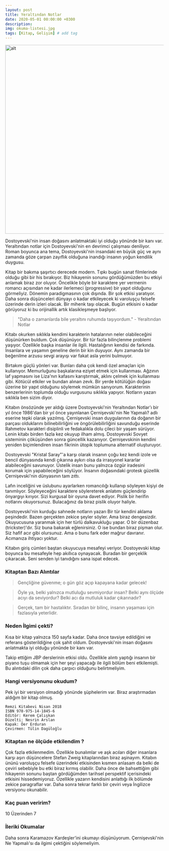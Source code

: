 ```yaml
---
layout: post
title: Yeraltından Notlar
date: 2020-05-01 00:00:00 +0300
description: 
img: okuma-listesi.jpg
tags: [Kitap, Gelişim] # add tag
---
```


<img src="https://dotplix.github.io/assets/img/okuma-listesi.jpg"  width="600" alt="alt">


Dostoyevski'nin insan doğasını anlatmaktaki iyi olduğu yönünde bir kanı var. Yeraltından notlar için Dostoyevski'nin en devrimci çalışması deniliyor. Roman boyunca ana tema, Dostoyevski'nin insandaki en büyük güç ve aynı zamanda göze çarpan zayıflık olduğuna inandığı insanın yoğun kendilik duygusu.

Kitap bir bakıma şaşırtıcı derecede modern. Tıpkı bugün sanat filmlerinde olduğu gibi bir his bırakıyor. Biz hikayenin sonunu gördüğümüzden bu etkiyi anlamak biraz zor oluyor. Öncelikle böyle bir karaktere yer vermenin romancı açısından ne kadar ilerlemeci (progressive) bir yapıt olduğunu görmeliyiz. Dönemin paradigmasının çok dışında. Bir şok etkisi yaratıyor. Daha sonra düşünceleri dünyayı o kadar etkileyecek ki varoluşçu felsefe üzerinde derin izleri olacak. Bir mihenk taşı olacak. Bugün etkisini o kadar görüyoruz ki bu orijinallik artık klasikleşmeye başlıyor.

> "Daha o zamanlarda bile yeraltını ruhumda taşıyordum." - Yeraltından Notlar

Kitabı okurken sıklıkla kendimi karakterin hatalarının neler olabileceğini düşünürken buldum. Çok düşünüyor. Bir tür fazla bilinçlenme problemi yaşıyor. Özellikle başka insanlar ile ilgili. Hastalığının kendisi de farkında. İnsanlara ve yaşamın geneline derin bir kin duyuyor. Aynı zamanda bir beğenilme arzusu sevgi arayışı var fakat asla yerini bulmuyor.

Birtakım güçlü yönleri var. Bunları daha çok kendi özel amaçları için kullanıyor. Memurluğunu başkalarına eziyet etmek için kullanması. Ağzının laf yapmasını ise Liza'nın kafasını karıştırmak, aklını çelmek için kullanması gibi. Kötücül etkiler ve bundan alınan zevk. Bir yerde kötülüğün doğası üzerine bir yapıt olduğunu söylemek mümkün sanıyorum. Karakterinin benzerlerinin toplumda olduğu vurgusunu sıklıkla yapıyor. Notların yazarı sıklıkla ben sizim diyor.

Kitabın önsözünde yer aldığı üzere Dostoyevski'nin Yeraltından Notlar'ı bir yıl önce 1986'dan bir yıl önce yayınlanan Çernişevski'nin Ne Yapmalı? adlı eserine tepki olarak yazılmış. Çernişevski insan duygularının da doğanın bir parçası olduklarını bilinebilirliğini ve öngörülebilirliğini savunduğu eserinde Rahmetov karakteri disiplinli ve fedakalıkla dolu çileci bir yaşam sürüyor. Lenin kitabı birden fazla kez okuyup ilham almış. Dostoyevski Sovyet sisteminin çöküşünden sonra güncellik kazanıyor. Çernişevskinin kendini yeniden biçimlendiren insan fikrinin ütopik toplumuna alternatif oluşturuyor. 

Dostoyevski "Kristal Saray"'a karşı olarak insanın çoğu kez kendi izole ve bencil dünyasında kendi çıkarına aykırı olsa da irrasyonel kararlar alabileceğini savunuyor. Üstelik insan bunu yalnızca özgür iradesini korumak için yapabileceğini söylüyor. İnsanın doğasındaki grotesk güzellik Çernişevski'nin dünyasının tam zıttı.

Lafın inceliğini ve üslubunu ayarlarken romancılığı kullanıp söyleyen kişiyi de tanımlıyor. Söyleyeceğini karaktere söylereterek anlatımı güçlendirip önyargıyı kırıyor. Sizi kurgusal bir oyuna davet ediyor. Pislik bir herifin notlarını okuyorsunuz. Bulacağınız da biraz pislik oluyor haliyle. 

Dostoyevski'nin kurduğu sahnede notların yazarı Bir tür kendini aklama peşindedir. Bazen gerçekten zekice şeyler söyler. Ama biraz dengesizdir. Okuyucusuna yaranmak için her türlü dalkavukluğu yapar. O bir düzenbaz (trickster)'dır. Siz buna bakarak eğlenirsiniz. O ise bundan biraz pişman olur. Siz hafif acır gibi olursunuz. Ama o bunu fark eder mağrur davranır. Acımanıza ihtiyacı yoktur.

Kitabın giriş cümleri baştan okuyucuya mesafeyi veriyor. Dostoyevski kitap boyunca bu mesafeyle hep akıllıca oynayacak. Buradan bir gerçeklik çıkaracak. Seni senden iyi tanıdığını sana ispat edecek. 

### Kitaptan Bazı Alıntılar

> Gençliğine güvenme; o gün göz açıp kapayana kadar gelecek!

> Öyle ya, belki yalnızca mutluluğu sevmiyordur insan? Belki aynı ölçüde acıyı da seviyordur? Belki acı da mutluluk kadar çıkarınadır?

> Gerçek, tam bir hastalıktır. Sıradan bir bilinç, insanın yaşaması için fazlasıyla yeterlidir.

### Neden İlgimi çekti?

Kısa bir kitap yalnızca 150 sayfa kadar. Daha önce tavsiye edildiğini ve referans gösterildiğine çok şahit oldum. Dostoyevski'nin insan doğasını anlatmakta iyi olduğu yönünde bir kanı var.

Takip ettiğim JBP derslerinin etkisi oldu. Özellikle alıntı yaptığı insanın bir piyano tuşu olmamak için her şeyi yapacağı ile ilgili bölüm beni etkilemişti. Bu alıntıdaki dilin çok daha çarpıcı olduğunu belirtmeliyim.

### Hangi versiyonunu okudum?

Pek iyi bir versiyon olmadığı yönünde şüphelerim var. Biraz araştırmadan aldığım bir kitap olmuş.

```
Remzi Kitabevi Nisan 2018
ISBN 978-975-14-1845-6
Editör: Kerem Çalışkan
Düzelti: Nesrin Arslan
Kapak: Öer Erduran
Çevirmen: Tülin Dagüloğlu
```

### Kitaptan ne ölçüde etkilendim ?

Çok fazla etkilenmedim. Özellikle bunalımlar ve aşk acıları diğer insanlara karşı aşırı düşüncelere Stefan Zweig kitaplarından biraz aşinayım. Kitabın ününü varoluşçu felsefe üzerindeki etkisinden kısmen anlasam da belki de çeviri sebebiyle bu etki biraz kırmış olabilir. Daha önce de bahsettiğim gibi hikayenin sonunu baştan gördüğümden tarihsel perspektif içerisindeki etkisini hissedemiyoruz. Özellikle yazarın kendisini anlattığı ilk bölümde zekice paragraflar var. Daha sonra tekrar farklı bir çeviri veya İngilizce versiyonu okunabilir.

### Kaç puan veririm?

10 Üzerinden 7

### İleriki Okumalar

Daha sonra Karamazov Kardeşler'ini okumayı düşünüyorum. Çernişevski'nin Ne Yapmalı'sı da ilgimi çektiğini söylemeliyim.